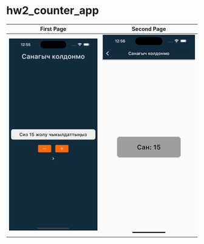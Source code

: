 # hw2_counter_app

|       First Page       |          Second Page          |
| :--------------------: | :---------------------------: |
| ![](./counter-hw2.png) | ![](./counter-hw2-second.png) |
